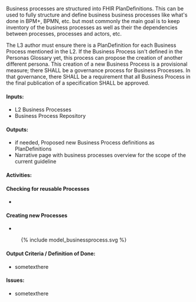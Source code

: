 Business processes are structured into FHIR PlanDefinitions. This can be used to fully structure and define business business processes like what's done in BPM+, BPMN, etc. but most commonly the main goal is to keep inventory of the business processes as well as their the dependencies between processes, processes and actors, etc.

The L3 author must ensure there is a PlanDefinition for each Business Process mentioned
in the L2. 
If the Business Process isn't defined in the Personas Glossary yet,
this process can propose the creation of another different persona. This
creation of a new Business Process is a provisional measure; there SHALL be a
governance process for Business Processes. In that governance, there SHALL be a
requirement that all Business Process in the final publication of a
specification SHALL be approved.

#### **Inputs:** 

* L2 Business Processes
* Business Process Repository

#### **Outputs:**

* if needed, Proposed new Business Process definitions as PlanDefinitions
* Narrative page with business processes overview for the scope of the current guideline

#### **Activities:**

#### Checking for reusable Processes
* 

#### Creating new Processes
* 

<figure>
  {% include model_businessprocess.svg %}
</figure>


#### **Output Criteria / Definition of Done:**

* sometexthere

#### **Issues:**

* sometexthere